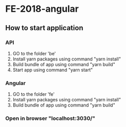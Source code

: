 # FE-2018-angular

## How to start application
### API
1. GO to the folder 'be'
2. Install yarn packages using command "yarn install"
3. Build bundle of app using command "yarn build"
4. Start app using command "yarn start"
### Angular
1. GO to the folder 'fe'
2. Install yarn packages using command "yarn install"
3. Build bundle of app using command "yarn build"
### Open in browser "localhost:3030/"
